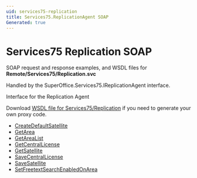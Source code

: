 ```yaml
---
uid: services75-replication
title: Services75.ReplicationAgent SOAP
Generated: true
---
```


# Services75 Replication SOAP

SOAP request and response examples, and WSDL files for **Remote/Services75/Replication.svc**

Handled by the <see cref="T:SuperOffice.Services75.IReplicationAgent">SuperOffice.Services75.IReplicationAgent</see> interface.

Interface for the Replication Agent

Download [WSDL file for Services75/Replication](../Services75-Replication.md) if you need to generate your own proxy code.

* [CreateDefaultSatellite](CreateDefaultSatellite.md)
* [GetArea](GetArea.md)
* [GetAreaList](GetAreaList.md)
* [GetCentralLicense](GetCentralLicense.md)
* [GetSatellite](GetSatellite.md)
* [SaveCentralLicense](SaveCentralLicense.md)
* [SaveSatellite](SaveSatellite.md)
* [SetFreetextSearchEnabledOnArea](SetFreetextSearchEnabledOnArea.md)
